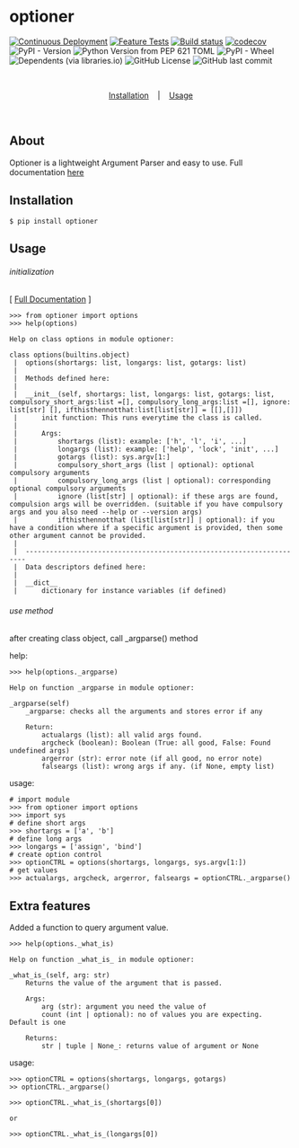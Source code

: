# optioner
[![Continuous Deployment](https://github.com/d33pster/optioner/actions/workflows/cont-dep.yml/badge.svg)](https://github.com/d33pster/optioner/actions/workflows/cont-dep.yml)
[![Feature Tests](https://github.com/d33pster/optioner/actions/workflows/pytest.yml/badge.svg)](https://github.com/d33pster/optioner/actions/workflows/pytest.yml)
[![Build status](https://ci.appveyor.com/api/projects/status/qoaeiypaxnonrosv?svg=true)](https://ci.appveyor.com/project/d33pster/optioner)
[![codecov](https://codecov.io/gh/d33pster/optioner/graph/badge.svg?token=NE6E28GWCK)](https://codecov.io/gh/d33pster/optioner)
![PyPI - Version](https://img.shields.io/pypi/v/optioner)
![Python Version from PEP 621 TOML](https://img.shields.io/python/required-version-toml?tomlFilePath=https%3A%2F%2Fraw.githubusercontent.com%2Fd33pster%2Foptioner%2Fmain%2Fpyproject.toml)
![PyPI - Wheel](https://img.shields.io/pypi/wheel/optioner)
![Dependents (via libraries.io)](https://img.shields.io/librariesio/dependents/pypi/Optioner)
![GitHub License](https://img.shields.io/github/license/d33pster/optioner)
![GitHub last commit](https://img.shields.io/github/last-commit/d33pster/optioner)


<br>

<p align='center'>
    <a href='#Installation'>Installation</a>
    &nbsp;&nbsp;&nbsp;|&nbsp;&nbsp;&nbsp;
    <a href='#Usage'>Usage</a>
</p><br>

## About
Optioner is a lightweight Argument Parser and easy to use. Full documentation [here](https://d33pster.github.io/optioner/)

## Installation
```console
$ pip install optioner
```

## Usage

###### initialization

[ [Full Documentation](https://d33pster.github.io/optioner/) ]

```console
>>> from optioner import options
>>> help(options)

Help on class options in module optioner:

class options(builtins.object)
 |  options(shortargs: list, longargs: list, gotargs: list)
 |
 |  Methods defined here:
 |
 |  __init__(self, shortargs: list, longargs: list, gotargs: list, compulsory_short_args:list =[], compulsory_long_args:list =[], ignore: list[str] [], ifthisthennotthat:list[list[str]] = [[],[]])
 |      init function: This runs everytime the class is called.
 |
 |      Args:
 |          shortargs (list): example: ['h', 'l', 'i', ...]
 |          longargs (list): example: ['help', 'lock', 'init', ...]
 |          gotargs (list): sys.argv[1:]
 |          compulsory_short_args (list | optional): optional compulsory arguments
 |          compulsory_long_args (list | optional): corresponding optional compulsory arguments
 |          ignore (list[str] | optional): if these args are found, compulsion args will be overridden. (suitable if you have compulsory args and you also need --help or --version args)
 |          ifthisthennotthat (list[list[str]] | optional): if you have a condition where if a specific argument is provided, then some other argument cannot be provided.
 |
 |  ----------------------------------------------------------------------
 |  Data descriptors defined here:
 |
 |  __dict__
 |      dictionary for instance variables (if defined)
```
###### use method

after creating class object, call _argparse() method

help:
```console
>>> help(options._argparse)

Help on function _argparse in module optioner:

_argparse(self)
    _argparse: checks all the arguments and stores error if any

    Return:
        actualargs (list): all valid args found.
        argcheck (boolean): Boolean (True: all good, False: Found undefined args)
        argerror (str): error note (if all good, no error note)
        falseargs (list): wrong args if any. (if None, empty list)
```

usage:
```console
# import module
>>> from optioner import options
>>> import sys
# define short args
>>> shortargs = ['a', 'b']
# define long args
>>> longargs = ['assign', 'bind']
# create option control
>>> optionCTRL = options(shortargs, longargs, sys.argv[1:])
# get values
>>> actualargs, argcheck, argerror, falseargs = optionCTRL._argparse()
```

## Extra features
Added a function to query argument value.
```console
>>> help(options._what_is)

Help on function _what_is_ in module optioner:

_what_is_(self, arg: str)
    Returns the value of the argument that is passed.

    Args:
        arg (str): argument you need the value of
        count (int | optional): no of values you are expecting. Default is one

    Returns:
        str | tuple | None_: returns value of argument or None
```

usage:
```console
>>> optionCTRL = options(shortargs, longargs, gotargs)
>> optionCTRL._argparse()

>>> optionCTRL._what_is_(shortargs[0])

or 

>>> optionCTRL._what_is_(longargs[0])
```

